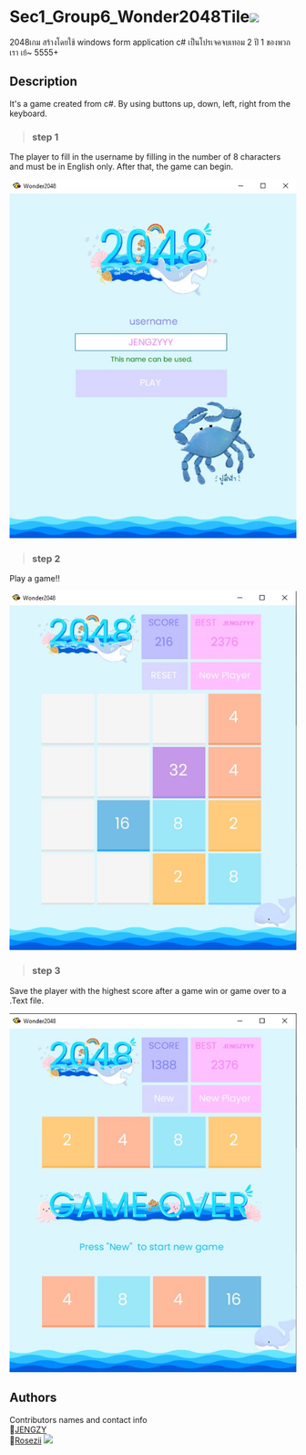 # Sec1_Group6_Wonder2048Tile<img src="https://raw.githubusercontent.com/MartinHeinz/MartinHeinz/master/wave.gif" width="30px">
2048เกม สร้างโดยใช้ windows form application c# เป็นโปรเจคจบเทอม 2 ปี 1 ของพวกเรา เย้~ 5555+<br>

## Description
It's a game created from c#.
By using buttons up, down, left, right from the keyboard.

> <h3>step 1</h3>
<p>
    The player to fill in the username by filling in the number of 8 characters and must be in English only. After that, the game can begin.
</p>

![alt text](https://github.com/JENGZY-devBoi/Sec1_Group6_Wonder2048Tile/blob/master/login%20screen.jpg)

> <h3>step 2</h3>
<p>
    Play a game!!
</p>

![alt text](https://github.com/JENGZY-devBoi/Sec1_Group6_Wonder2048Tile/blob/master/play%20screen.jpg)

> <h3>step 3</h3>
<p>
  Save the player with the highest score after a game win or game over to a .Text file.
</p>

![alt text](https://github.com/JENGZY-devBoi/Sec1_Group6_Wonder2048Tile/blob/master/Game%20Over.jpg)

## Authors
Contributors names and contact info<br>
💩[JENGZY](https://github.com/JENGZY-devBoi)<br>
👻[Rosezii](https://www.instagram.com/w__rose__w/)
<img src="https://img.shields.io/github/watchers/JENGZY-devBoi/Sec1_Group6_Wonder2048Tile?style=social" />
